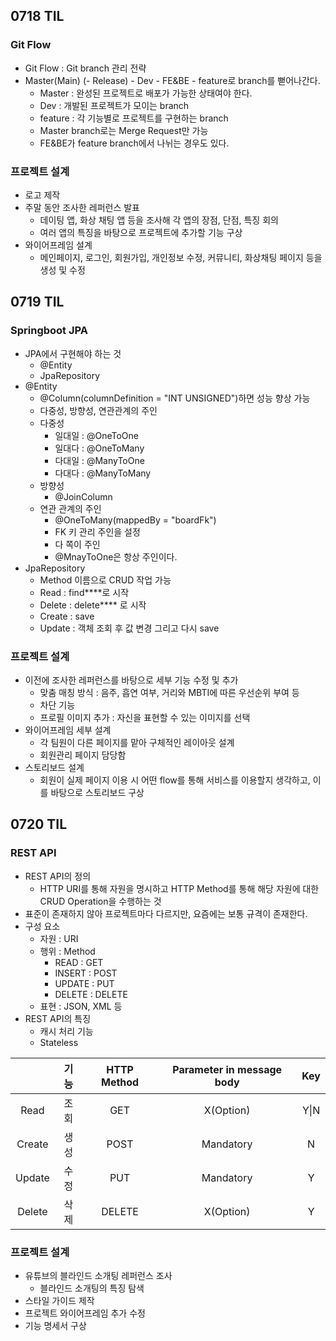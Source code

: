 ## 0718 TIL

### Git Flow

* Git Flow : Git branch 관리 전략
* Master(Main) (- Release) - Dev - FE&BE - feature로 branch를 뻗어나간다.
  * Master : 완성된 프로젝트로 배포가 가능한 상태여야 한다.
  * Dev : 개발된 프로젝트가 모이는 branch
  * feature : 각 기능별로 프로젝트를 구현하는 branch
  * Master branch로는 Merge Request만 가능
  * FE&BE가 feature branch에서 나뉘는 경우도 있다.

### 프로젝트 설계

* 로고 제작
* 주말 동안 조사한 레퍼런스 발표
  * 데이팅 앱, 화상 채팅 앱 등을 조사해 각 앱의 장점, 단점, 특징 회의
  * 여러 앱의 특징을 바탕으로 프로젝트에 추가할 기능 구상
* 와이어프레임 설계
  * 메인페이지, 로그인, 회원가입, 개인정보 수정, 커뮤니티, 화상채팅 페이지 등을 생성 및 수정

## 0719 TIL

### Springboot JPA

* JPA에서 구현해야 하는 것
  * @Entity
  * JpaRepository
* @Entity
  * @Column(columnDefinition = "INT UNSIGNED")하면 성능 향상 가능
  * 다중성, 방향성, 연관관계의 주인
  * 다중성
    * 일대일 : @OneToOne
    * 일대다 : @OneToMany
    * 다대일 : @ManyToOne
    * 다대다 : @ManyToMany
  * 방향성
    * @JoinColumn
  * 연관 관계의 주인
    * @OneToMany(mappedBy = "boardFk")
    * FK 키 관리 주인을 설정
    * 다 쪽이 주인
    * @MnayToOne은 항상 주인이다.
* JpaRepository
  * Method 이름으로 CRUD 작업 가능
  * Read : find****로 시작
  * Delete : delete**** 로 시작
  * Create : save
  * Update : 객체 조회 후 값 변경 그리고 다시 save

### 프로젝트 설계

* 이전에 조사한 레퍼런스를 바탕으로 세부 기능 수정 및 추가
  * 맞춤 매칭 방식 : 음주, 흡연 여부, 거리와 MBTI에 따른 우선순위 부여 등
  * 차단 기능
  * 프로필 이미지 추가 : 자신을 표현할 수 있는 이미지를 선택
* 와이어프레임 세부 설계
  * 각 팀원이 다른 페이지를 맡아 구체적인 레이아웃 설계
  * 회원관리 페이지 담당함
* 스토리보드 설계
  * 회원이 실제 페이지 이용 시 어떤 flow를 통해 서비스를 이용할지 생각하고, 이를 바탕으로 스토리보드 구상

## 0720 TIL

### REST API

* REST API의 정의
  * HTTP URI를 통해 자원을 명시하고 HTTP Method를 통해 해당 자원에 대한 CRUD Operation을 수행하는 것
* 표준이 존재하지 않아 프로젝트마다 다르지만, 요즘에는 보통 규격이 존재한다.
* 구성 요소
  * 자원 : URI
  * 행위 : Method
    * READ : GET
    * INSERT : POST
    * UPDATE : PUT
    * DELETE : DELETE
  * 표현 : JSON, XML 등
* REST API의 특징
  * 캐시 처리 기능
  * Stateless

|        | 기능 | HTTP Method | Parameter in message body |  Key |
|:------:|:----:|:-----------:|:-------------------------:|:----:|
|  Read  | 조회 |     GET     |         X(Option)         | Y\|N |
| Create | 생성 |     POST    |         Mandatory         |   N  |
| Update | 수정 |     PUT     |         Mandatory         |   Y  |
| Delete | 삭제 |    DELETE   |         X(Option)         |   Y  |

### 프로젝트 설계

* 유튜브의 블라인드 소개팅 레퍼런스 조사
  * 블라인드 소개팅의 특징 탐색
* 스타일 가이드 제작
* 프로젝트 와이어프레임 추가 수정
* 기능 명세서 구상
